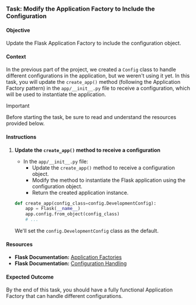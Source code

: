 ### Task: Modify the Application Factory to Include the Configuration

#### Objective
Update the Flask Application Factory to include the configuration object.

#### Context
In the previous part of the project, we created a `Config` class to handle different configurations in the application, but we weren't using it yet. In this task, you will update the `create_app()` method (following the Application Factory pattern) in the `app/__init__.py` file to receive a configuration, which will be used to instantiate the application.

> [!IMPORTANT]
> Before starting the task, be sure to read and understand the resources provided below.

#### Instructions

1. **Update the `create_app()` method to receive a configuration**
   - In the `app/__init__.py` file:
     - Update the `create_app()` method to receive a configuration object.
     - Modify the method to instantiate the Flask application using the configuration object.
     - Return the created application instance.

   ```python
   def create_app(config_class=config.DevelopmentConfig):
       app = Flask(__name__)
       app.config.from_object(config_class)
       # ...
   ```

   We'll set the `config.DevelopmentConfig` class as the default.

#### Resources
- **Flask Documentation:** [Application Factories](https://flask.palletsprojects.com/en/stable/patterns/appfactories/)
- **Flask Documentation:** [Configuration Handling](https://flask.palletsprojects.com/en/stable/config/)

#### Expected Outcome
By the end of this task, you should have a fully functional Application Factory that can handle different configurations.
